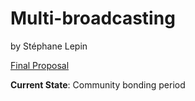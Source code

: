 # Multi-broadcasting

by Stéphane Lepin

[Final
Proposal](https://storage.googleapis.com/summerofcode-prod.appspot.com/gsoc/core_project/doc/5251303641972736_1491218973_Stephane_Lepin_-_GSoC_Project_Proposal_-_Mixxx.pdf?Expires=1494151010&GoogleAccessId=summerofcode-prod%40appspot.gserviceaccount.com&Signature=N475FgjpREUaaS3wcG27eV26Mp%2FuDjGPh2iGG39LEMhcTf1ztUm054nJT9ow%2BEQhqQ3PP9KtTRe9l8eu2SR2D49n3l0FdbgUqGVHmMgyR1PB7DHEje0qUQvmXY5bASuOim8Ulj7Fl%2B6nBLDG7zTQV4M1tqxELsHpKSanGRuX1BYXHs1fjFoOk4Xi%2FsdlCxvcNEkrylJhH7T8D0nwlB7QDherqs5PV9sCfOb2lFbZ%2FJtLP6%2Bod6R3%2FTUHP8YlyM9m66i64%2Bg%2FJwkIeieXcLEP5DKJ%2BYevOQum64Zk95vBKfAx0SE5KgBWLazxQqnBqLlNvpDqYBO8aebpqgjENTgcDA%3D%3D)

**Current State**: Community bonding period
